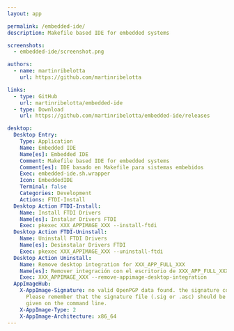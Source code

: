```yaml
---
layout: app

permalink: /embedded-ide/
description: Makefile based IDE for embedded systems

screenshots:
  - embedded-ide/screenshot.png

authors:
  - name: martinribelotta
    url: https://github.com/martinribelotta

links:
  - type: GitHub
    url: martinribelotta/embedded-ide
  - type: Download
    url: https://github.com/martinribelotta/embedded-ide/releases

desktop:
  Desktop Entry:
    Type: Application
    Name: Embedded IDE
    Name[es]: Embedded IDE
    Comment: Makefile based IDE for embedded systems
    Comment[es]: IDE basado en Makefile para sistemas embebidos
    Exec: embedded-ide.sh.wrapper
    Icon: EmbeddedIDE
    Terminal: false
    Categories: Development
    Actions: FTDI-Install
  Desktop Action FTDI-Install:
    Name: Install FTDI Drivers
    Name[es]: Instalar Drivers FTDI
    Exec: pkexec XXX_APPIMAGE_XXX --install-ftdi
  Desktop Action FTDI-Uninstall:
    Name: Uninstall FTDI Drivers
    Name[es]: Desinstalar Drivers FTDI
    Exec: pkexec XXX_APPIMAGE_XXX --uninstall-ftdi
  Desktop Action Uninstall:
    Name: Remove desktop integration for XXX_APP_FULL_XXX
    Name[es]: Remover integración con el escritorio de XXX_APP_FULL_XXX
    Exec: XXX_APPIMAGE_XXX --remove-appimage-desktop-integration
  AppImageHub:
    X-AppImage-Signature: no valid OpenPGP data found. the signature could not be verified.
      Please remember that the signature file (.sig or .asc) should be the first file
      given on the command line.
    X-AppImage-Type: 2
    X-AppImage-Architecture: x86_64
---
```

